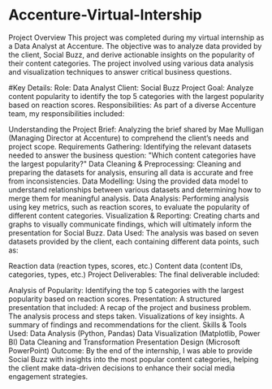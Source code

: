 # Accenture-Virtual-Intership
Project Overview
This project was completed during my virtual internship as a Data Analyst at Accenture. The objective was to analyze data provided by the client, Social Buzz, and derive actionable insights on the popularity of their content categories. The project involved using various data analysis and visualization techniques to answer critical business questions.

#Key Details:
Role: Data Analyst
Client: Social Buzz
Project Goal: Analyze content popularity to identify the top 5 categories with the largest popularity based on reaction scores.
Responsibilities:
As part of a diverse Accenture team, my responsibilities included:

Understanding the Project Brief: Analyzing the brief shared by Mae Mulligan (Managing Director at Accenture) to comprehend the client’s needs and project scope.
Requirements Gathering: Identifying the relevant datasets needed to answer the business question: "Which content categories have the largest popularity?"
Data Cleaning & Preprocessing: Cleaning and preparing the datasets for analysis, ensuring all data is accurate and free from inconsistencies.
Data Modelling: Using the provided data model to understand relationships between various datasets and determining how to merge them for meaningful analysis.
Data Analysis: Performing analysis using key metrics, such as reaction scores, to evaluate the popularity of different content categories.
Visualization & Reporting: Creating charts and graphs to visually communicate findings, which will ultimately inform the presentation for Social Buzz.
Data Used:
The analysis was based on seven datasets provided by the client, each containing different data points, such as:

Reaction data (reaction types, scores, etc.)
Content data (content IDs, categories, types, etc.)
Project Deliverables:
The final deliverable included:

Analysis of Popularity: Identifying the top 5 categories with the largest popularity based on reaction scores.
Presentation: A structured presentation that included:
A recap of the project and business problem.
The analysis process and steps taken.
Visualizations of key insights.
A summary of findings and recommendations for the client.
Skills & Tools Used:
Data Analysis (Python, Pandas)
Data Visualization (Matplotlib, Power BI)
Data Cleaning and Transformation
Presentation Design (Microsoft PowerPoint)
Outcome:
By the end of the internship, I was able to provide Social Buzz with insights into the most popular content categories, helping the client make data-driven decisions to enhance their social media engagement strategies.
